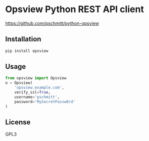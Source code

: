 # Opsview Python REST API client

https://github.com/pschmitt/python-opsview

## Installation

```bash
pip install opsview
```

## Usage

```python
from opsview import Opsview
o = Opsview(
    'opsview.example.com',
    verify_ssl=True,
    username='pschmitt',
    password='MySecretPassw0rd'
)
```

## License

GPL3
